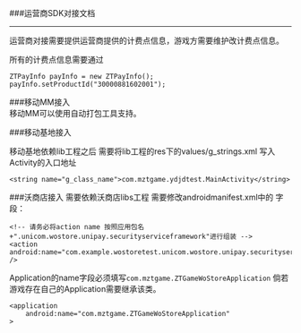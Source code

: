 ###运营商SDK对接文档

------------------------------------------------------
运营商对接需要提供运营商提供的计费点信息，游戏方需要维护改计费点信息。

所有的计费点信息需要通过

	ZTPayInfo payInfo = new ZTPayInfo();
	payInfo.setProductId("30000881602001");
	
###移动MM接入	
移动MM可以使用自动打包工具支持。

###移动基地接入

移动基地依赖lib工程之后  需要将lib工程的res下的values/g_strings.xml 写入Activity的入口地址

	<string name="g_class_name">com.mztgame.ydjdtest.MainActivity</string>
	

###沃商店接入
需要依赖沃商店libs工程 需要修改androidmanifest.xml中的 字段：

	<!-- 请务必将action name 按照应用包名+".unicom.wostore.unipay.securityserviceframework"进行组装 -->	
	<action android:name="com.example.wostoretest.unicom.wostore.unipay.securityserviceframework" />
	
	
	
Application的name字段必须填写`com.mztgame.ZTGameWoStoreApplication` 倘若游戏存在自己的Application需要继承该类。

	<application
        android:name="com.mztgame.ZTGameWoStoreApplication"
    >